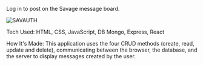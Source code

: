 Log in to post on the Savage message board. 

![SAVAUTH](https://user-images.githubusercontent.com/98935149/171782715-fc11ce88-94d8-4082-84ca-3fa1b8648493.jpg)


Tech Used: HTML, CSS, JavaScript, DB Mongo, Express, React 

How It's Made: 
This application uses the four CRUD methods (create, read, update and delete), communicating between the browser, the database, and the server to display messages created by the user. 

